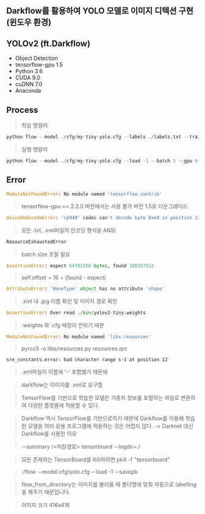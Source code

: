 ## Darkflow를 활용하여 YOLO 모델로 이미지 디텍션 구현(윈도우 환경)



## YOLOv2 (ft.Darkflow)

- Object Detection
- tensorflow-gpu 1.5
- Python 3.6
- CUDA 9.0
- cuDNN 7.0
- Anaconda



## Process

> 학습 명령어

```python
python flow --model ./cfg/my-tiny-yolo.cfg --labels ./labels.txt --trainer adam --dataset ./data/datasets/ --annotation ./data/annotations/ --train --summary ./logs --batch 5 --epoch 100 --save 50 --keep 5 --lr 1e-04 --gpu 0.5

```



> 실행 명령어

```python
python flow --model ./cfg/my-tiny-yolo.cfg --load -1 --batch 5 --gpu 0.5 --imgdir ./my_img/
```





## Error

```python
ModuleNotFoundError: No module named 'tensorflow.contrib'
```

>  tensorflow-gpu == 2.2.0 버전에서는 사용 불가 버전 1.5로 다운그래이드



```python
UnicodeDecodeError: 'cp949' codec can't decode byte 0xed in position 132: illegal multibyte sequence
```

> 모든 .txt, .xml파일의 인코딩 형식을 ANSI



```python
ResourceExhaustedError
```

> batch size 조절 필요



```python
AssertionError: expect 64701556 bytes, found 180357512
```

> self.offset = 16 + (found - expect)



```python
AttributeError: 'NoneType' object has no attribute 'shape'
```

>  .xml 내 .jpg 이름 확인 및 이미지 경로 확인



```python
AssertionError: Over-read ./bin/yolov2-tiny.weights
```

>.weights 와 .cfg 매칭이 안되기 때문



```python
ModuleNotFoundError: No module named 'libs.resources'
```

>pyrcc5 -o libs/resources.py resources.qrc



```
sre_constants.error: bad character range s-1 at position 12
```

> .xml파일이 이름에 '-' 포함했기 때문에



> darkflow는 이미지를 .xml로 요구함



> TensorFlow를 기반으로 학습한 모델은 가중치 정보를 포함하는 파일로 변환하여 다양한 플랫폼에 적용할 수 있다.

> Darkflow 역시 TensorFlow를 기반으로하기 때문에 Darkflow를 이용해 학습한 모델을 여러 응용 프로그램에 적용하는 것은 어렵지 않다. 
> -> Darknet 대신 Darkflow를 사용한 이유



> --summary /<저장경로>
> tensorboard --logdir=./



> 모든 존재하는 TensorBoard를 Kill하려면
> pkill -f "tensorboard"



> ./flow --model cfg/yolo.cfg --load -1 --savepb



> flow_from_directory는 이미지를 불러올 때 폴더명에 맞춰 자동으로 labelling을 해주기 때문입니다.



> 이미지 크기 416x416